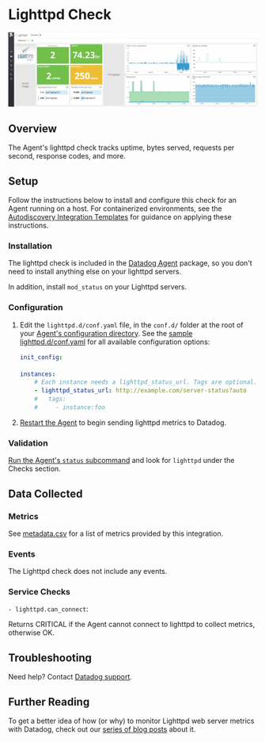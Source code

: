 # Lighttpd Check

![Lighttpd Dashboard][1]

## Overview

The Agent's lighttpd check tracks uptime, bytes served, requests per second, response codes, and more.

## Setup

Follow the instructions below to install and configure this check for an Agent running on a host. For containerized environments, see the [Autodiscovery Integration Templates][2] for guidance on applying these instructions.

### Installation

The lighttpd check is included in the [Datadog Agent][3] package, so you don't need to install anything else on your lighttpd servers.

In addition, install `mod_status` on your Lighttpd servers.

### Configuration

1. Edit the  `lighttpd.d/conf.yaml` file, in the `conf.d/` folder at the root of your [Agent's configuration directory][4].
	See the [sample lighttpd.d/conf.yaml][5] for all available configuration options:

    ```yaml
	init_config:

	instances:
	    # Each instance needs a lighttpd_status_url. Tags are optional.
      	- lighttpd_status_url: http://example.com/server-status?auto
	    #   tags:
	    #     - instance:foo
    ```

2. [Restart the Agent][6] to begin sending lighttpd metrics to Datadog.

### Validation

[Run the Agent's `status` subcommand][7] and look for `lighttpd` under the Checks section.

## Data Collected
### Metrics

See [metadata.csv][8] for a list of metrics provided by this integration.

### Events
The Lighttpd check does not include any events.

### Service Checks

`- lighttpd.can_connect`:

Returns CRITICAL if the Agent cannot connect to lighttpd to collect metrics, otherwise OK.

## Troubleshooting

Need help? Contact [Datadog support][9].

## Further Reading
To get a better idea of how (or why) to monitor Lighttpd web server metrics with Datadog, check out our [series of blog posts][10] about it.


[1]: https://raw.githubusercontent.com/DataDog/integrations-core/master/lighttpd/images/lighttpddashboard.png
[2]: https://docs.datadoghq.com/agent/autodiscovery/integrations
[3]: https://app.datadoghq.com/account/settings#agent
[4]: https://docs.datadoghq.com/agent/guide/agent-configuration-files/?tab=agentv6#agent-configuration-directory
[5]: https://github.com/DataDog/integrations-core/blob/master/lighttpd/datadog_checks/lighttpd/data/conf.yaml.example
[6]: https://docs.datadoghq.com/agent/guide/agent-commands/?tab=agentv6#start-stop-and-restart-the-agent
[7]: https://docs.datadoghq.com/agent/guide/agent-commands/?tab=agentv6#agent-status-and-information
[8]: https://github.com/DataDog/integrations-core/blob/master/lighttpd/metadata.csv
[9]: https://docs.datadoghq.com/help
[10]: https://www.datadoghq.com/blog/monitor-lighttpd-web-server-metrics
